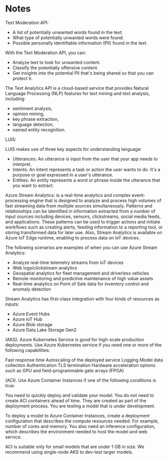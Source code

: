 # Notes

Text Moderation API:

* A list of potentially unwanted words found in the text.
* What type of potentially unwanted words were found.
* Possible personally identifiable information (PII) found in the text.

With the Text Moderation API, you can:

* Analyze text to look for unwanted content.
* Classify the potentially offensive content.
* Get insights into the potential PII that's being shared so that you can protect it.

The Text Analytics API is a cloud-based service that provides Natural Language Processing (NLP) features for text mining and text analysis, including:
* sentiment analysis, 
* opinion mining,
* key phrase extraction,
* language detection,
* named entity recognition.

LUIS:

LUIS makes use of three key aspects for understanding language:

* Utterances: An utterance is input from the user that your app needs to interpret.
* Intents: An intent represents a task or action the user wants to do. It's a purpose or goal expressed in a user's utterance.
* Entities: An entity represents a word or phrase inside the utterance that you want to extract.

Azure Stream Analytics: is a real-time analytics and complex event-processing engine that is designed to analyze and process high volumes of fast streaming data from multiple sources simultaneously. Patterns and relationships can be identified in information extracted from a number of input sources including devices, sensors, clickstreams, social media feeds, and applications. These patterns can be used to trigger actions and initiate workflows such as creating alerts, feeding information to a reporting tool, or storing transformed data for later use. Also, Stream Analytics is available on Azure IoT Edge runtime, enabling to process data on IoT devices.

The following scenarios are examples of when you can use Azure Stream Analytics:

* Analyze real-time telemetry streams from IoT devices
* Web logs/clickstream analytics
* Geospatial analytics for fleet management and driverless vehicles
* Remote monitoring and predictive maintenance of high value assets
* Real-time analytics on Point of Sale data for inventory control and anomaly detection

Stream Analytics has first-class integration with four kinds of resources as inputs:

* Azure Event Hubs
* Azure IoT Hub
* Azure Blob storage
* Azure Data Lake Storage Gen2

(AKS). Azure Kubernetes Service is good for high-scale production deployments. Use Azure Kubernetes service if you need one or more of the following capabilities:

Fast response time
Autoscaling of the deployed service
Logging
Model data collection
Authentication
TLS termination
Hardware acceleration options such as GPU and field-programmable gate arrays (FPGA)

(ACI). Use Azure Container Instances if one of the following conditions is true:

You need to quickly deploy and validate your model. You do not need to create ACI containers ahead of time. They are created as part of the deployment process.
You are testing a model that is under development.

To deploy a model to Azure Container Instances, create a deployment configuration that describes the compute resources needed. For example, number of cores and memory. You also need an inference configuration, which describes the environment needed to host the model and web service.

ACI is suitable only for small models that are under 1 GB in size.
We recommend using single-node AKS to dev-test larger models.

